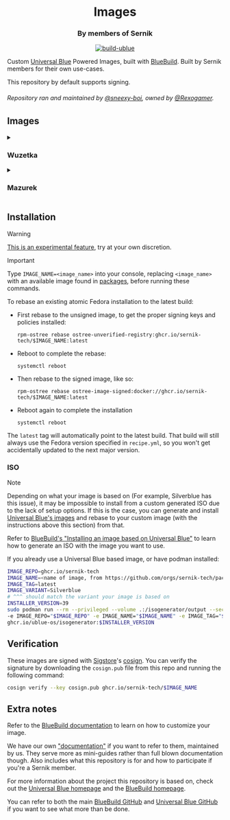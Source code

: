 <div align="center">
    <h1>Images</h1>
    <h3>By members of Sernik</h3>
</div>

<div align="center">

[![build-ublue](https://github.com/sernik-tech/member-images/actions/workflows/build.yml/badge.svg)](https://github.com/sernik-tech/member-images/actions/workflows/build.yml)

</div>

Custom [Universal Blue](https://universal-blue.org/) Powered Images, built with [BlueBuild](https://blue-build.org/). Built by Sernik members for their own use-cases.

This repository by default supports signing.

###### Repository ran and maintained by [@sneexy-boi](https://github.com/sneexy-boi), owned by [@Rexogamer](https://github.com/Rexogamer).

## Images

<details>
<summary>

### Wuzetka

</summary>

sneexy's heavily opinionated image. uses KDE Plasma with a custom configuration and comes with a handful of applications preinstalled that you probably don't want.

preconfigured with a custom sddm theme *(no system settings kcm)*, custom desktop theme and layout (Catppuccin Mocha Green!), akmods and forced dns settings.

</details>

<details>
<summary>

### Mazurek

</summary>

sneexy's *other* heavily opinionated image. uses GNOME (Material You!) and handful of applications that you probably don't want.

preconfigured with extensions and themes, custom desktop theme and layout, akmods and forced dns settings.

</details>

## Installation

> [!WARNING]  
> [This is an experimental feature](https://www.fedoraproject.org/wiki/Changes/OstreeNativeContainerStable), try at your own discretion.

> [!IMPORTANT]  
> Type `IMAGE_NAME=<image_name>` into your console, replacing `<image_name>` with an available image found in [packages](https://github.com/orgs/sernik-tech/packages?repo_name=member-images), before running these commands.

To rebase an existing atomic Fedora installation to the latest build:

- First rebase to the unsigned image, to get the proper signing keys and policies installed:
  ```
  rpm-ostree rebase ostree-unverified-registry:ghcr.io/sernik-tech/$IMAGE_NAME:latest
  ```
- Reboot to complete the rebase:
  ```
  systemctl reboot
  ```
- Then rebase to the signed image, like so:
  ```
  rpm-ostree rebase ostree-image-signed:docker://ghcr.io/sernik-tech/$IMAGE_NAME:latest
  ```
- Reboot again to complete the installation
  ```
  systemctl reboot
  ```

The `latest` tag will automatically point to the latest build. That build will still always use the Fedora version specified in `recipe.yml`, so you won't get accidentally updated to the next major version.

### ISO

> [!NOTE]
> Depending on what your image is based on (For example, Silverblue has this issue), it may be impossible to install from a custom generated ISO due to the lack of setup options. If this is the case, you can generate and install [Universal Blue's images](https://github.com/ublue-os/isogenerator?tab=readme-ov-file#container) and rebase to your custom image (with the instructions above this section) from that.

Refer to [BlueBuild's "Installing an image based on Universal Blue"](https://blue-build.org/learn/universal-blue/#fresh-install-from-an-iso) to learn how to generate an ISO with the image you want to use.

If you already use a Universal Blue based image, or have podman installed:
```bash
IMAGE_REPO=ghcr.io/sernik-tech
IMAGE_NAME=<name of image, from https://github.com/orgs/sernik-tech/packages?repo_name=member-images>
IMAGE_TAG=latest
IMAGE_VARIANT=Silverblue
# ^^^ should match the variant your image is based on
INSTALLER_VERSION=39
sudo podman run --rm --privileged --volume .:/isogenerator/output --security-opt label=disable --pull=newer \
-e IMAGE_REPO="$IMAGE_REPO" -e IMAGE_NAME="$IMAGE_NAME" -e IMAGE_TAG="$IMAGE_TAG" -e VARIANT="$IMAGE_VARIANT" \
ghcr.io/ublue-os/isogenerator:$INSTALLER_VERSION
```

## Verification

These images are signed with [Sigstore](https://www.sigstore.dev/)'s [cosign](https://github.com/sigstore/cosign). You can verify the signature by downloading the `cosign.pub` file from this repo and running the following command:

```bash
cosign verify --key cosign.pub ghcr.io/sernik-tech/$IMAGE_NAME
```

## Extra notes

Refer to the [BlueBuild documentation](https://blue-build.org/learn/getting-started/) to learn on how to customize your image.

We have our own ["documentation"](https://github.com/sernik-tech/member-images/blob/live/sernik/README.md) if you want to refer to them, maintained by us. They serve more as mini-guides rather than full blown documentation though. Also includes what this repository is for and how to participate if you're a Sernik member.

For more information about the project this repository is based on, check out the [Universal Blue homepage](https://universal-blue.org/) and the [BlueBuild homepage](https://blue-build.org/).

You can refer to both the main [BlueBuild GitHub](https://github.com/blue-build/) and [Universal Blue GitHub](https://github.com/ublue-os/) if you want to see what more than be done.
